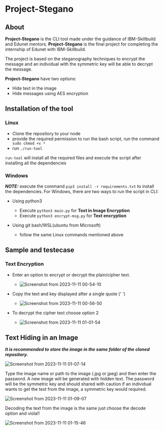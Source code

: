 # Project-Stegano

## About

<strong> Project-Stegano</strong> is the CLI tool made under the guidance of IBM-Skillbuild and Edunet mentors. <strong> Project-Stegano</strong> is the final project for completing the internship of Edunet with IBM-Skillbuild.

The project is based on the steganography techniques to encrypt the message and an individual with the symmetric key will be able to decrypt the message.

<strong>Project-Stegano</strong> have two options:
- Hide text in the image
- Hide messages using AES encryption

## Installation of the tool

### Linux

- Clone the repository to your node
- provide the required permission to run the bash script, run the command ``` sudo chmod +x *```
- run ```./run-tool```

```run-tool``` will install all the required files and execute the script after installing all the dependencies 

### Windows
***NOTE:*** execute the command ```pip3 install -r requirements.txt``` to install the dependencies.
For Windows, there are two ways to run the script in CLI:
- Using python3
  - Execute ```python3 main.py``` for <strong>Text in Image Encryption</strong>
  - Execute ```python3 encrypt-msg.py``` for <strong>Text encryption</strong>

- Using git bash/WSL(ubuntu from Microsoft)
  - follow the same Linux commands mentioned above

## Sample and testecase

### Text Encryption

- Enter an option to encrypt or decrypt the plain/cipher text.

  - ![Screenshot from 2023-11-11 00-54-10](https://github.com/masterujjval/Project-Stegano/assets/64778409/40b11d0e-657f-4ccd-9fc8-dae6e47b1c07)

- Copy the text and key displayed after a single quote (' ')

  - ![Screenshot from 2023-11-11 00-56-50](https://github.com/masterujjval/Project-Stegano/assets/64778409/2ab6da37-cdce-4cbb-b20f-85096329dddc)


- To decrypt the cipher text choose option 2
  - ![Screenshot from 2023-11-11 01-01-54](https://github.com/masterujjval/Project-Stegano/assets/64778409/0079c774-984f-4a3b-ad75-d97e9d76d73f)

## Text Hiding in an Image

***It is recommended to store the image in the same folder of the cloned repository.***

![Screenshot from 2023-11-11 01-07-14](https://github.com/masterujjval/Project-Stegano/assets/64778409/411a6c31-7325-4c15-a721-80d58654fd6d)

Type the image name or path to the image (.jpg or jpeg) and then enter the password. A new image will be generated with hidden text. The password will be the symmetric key and should shared with caution if an individual wants to get the text from the image, a symmetric key would required.

![Screenshot from 2023-11-11 01-09-07](https://github.com/masterujjval/Project-Stegano/assets/64778409/174efcb2-0d71-4e6f-9628-6be8b9027193)

Decoding the text from the image is the same just choose the decode option and viola!!

![Screenshot from 2023-11-11 01-15-46](https://github.com/masterujjval/Project-Stegano/assets/64778409/82c5236d-4217-47b9-b071-a88f562167f1)














